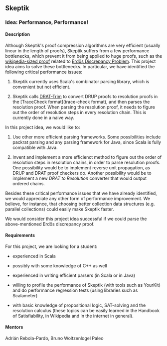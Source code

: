 
## Skeptik

### Idea: Performance, Performance!

#### Description

Although Skeptik's proof compression algorithms are very efficient (usually linear in the length of proofs), Skeptik suffers from a few performance bottlenecks, which prevent it from being applied to huge proofs, such as the [wikipedia-sized proof](https://www.newscientist.com/article/dn25068-wikipedia-size-maths-proof-too-big-for-humans-to-check/) related to [Erdős Discrepancy Problem](http://cgi.csc.liv.ac.uk/~konev/SAT14/). This project idea aims to solve these bottlenecks. In particular, we have identified the following critical performance issues:

1. Skeptik currently uses Scala's combinator parsing library, which is convenient but not efficient. 

2. Skeptik calls [DRAT-Trim](http://www.cs.utexas.edu/~marijn/drat-trim/) to convert DRUP proofs to resolution proofs in the [TraceCheck format](trace-check format), and then parses the resolution proof. When parsing the resolution proof, it needs to figure out the order of resolution steps in every resolution chain. This is currently done in a naive way.

In this project idea, we would like to:

1. Use other more efficient parsing frameworks. Some possibilities include packrat parsing and any parsing framework for Java, since Scala is fully compatible with Java.

2. Invent and implement a more efficienct method to figure out the order of resolution steps in resolution chains, in order to parse resolution proofs. One possibility would be to implement reverse unit propagation, as DRUP and DRAT proof checkers do. Another possibility would be to implement a new *DRAT to Resolution* converter that would output ordered chains.

Besides these critical performance issues that we have already identified, we would appreciate any other form of performance improvement. We believe, for instance, that choosing better collection data structures (e.g. parallel collections) could easily make Skeptik faster.

We would consider this project idea successful if we could parse the above-mentioned Erdős discrepancy proof.

#### Requirements

For this project, we are looking for a student:

- experienced in Scala

- possibly with some knowledge of C++ as well

- experienced in writing efficient parsers (in Scala or in Java)

- willing to profile the performance of Skeptik (with tools such as YourKit) and do performance regression tests (using libraries such as Scalameter)

- with basic knowledge of propositional logic, SAT-solving and the resolution calculus (these topics can be easily learned in the Handbook of Satisfiability, in Wikipedia and in the internet in general).



#### Mentors

Adrián Rebola-Pardo, Bruno Woltzenlogel Paleo


